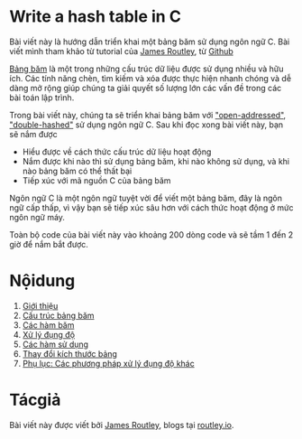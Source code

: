 # Write a hash table in C
Bài viết này là hướng dẫn triển khai một bảng băm sử dụng ngôn ngữ C. Bài viết mình tham khảo từ tutorial của [James Routley](https://twitter.com/james_routley), từ [Github](https://github.com/jamesroutley/write-a-hash-table)


[Bảng băm](https://en.wikipedia.org/wiki/Hash_table) là một trong những cấu trúc dữ liệu được sử dụng nhiều và hữu ích. Các tính năng chèn, tìm kiếm và xóa được thực hiện nhanh chóng và dễ dàng mở rộng giúp chúng ta giải quyết số lượng lớn các vấn đề trong các bài toán lập trình.

Trong bài viết này, chúng ta sẽ triển khai bảng băm với  ["open-addressed"](https://en.wikipedia.org/wiki/Open_addressing), ["double-hashed"](https://en.wikipedia.org/wiki/Double_hashing) sử dụng ngôn ngữ C. Sau khi đọc xong bài viết này, bạn sẽ nắm được
- Hiểu được về cách thức cấu trúc dữ liệu hoạt động 
- Nắm được khi nào thì sử dụng bảng băm, khi nào không sử dụng, và khi nào bảng băm có thể thất bại
- Tiếp xúc với mã nguồn C của bảng băm

Ngôn ngữ C là một ngôn ngữ tuyệt vời để viết một bảng băm, đây là ngôn ngữ cấp thấp, vì vậy bạn sẽ tiếp xúc sâu hơn với cách thức hoạt động ở mức ngôn ngữ máy.

Toàn bộ code của bài viết này vào khoảng 200 dòng code và sẽ tầm 1 đến 2 giờ để nắm bắt được.

# Nộidung 
1. [Giới thiệu](/LearnC/write_a_hash_table/01-introduction)
2. [Cấu trúc bảng băm](/LearnC/write_a_hash_table/02-hash-table)
3. [Các hàm băm](/LearnC/write_a_hash_table/03-hashing)
4. [Xử lý đụng độ](/LearnC/write_a_hash_table/04-collisions)
5. [Các hàm sử dụng](/LearnC/write_a_hash_table/05-methods)
6. [Thay đổi kích thước bảng](/LearnC/write_a_hash_table/06-resizing)
6. [Phụ lục: Các phương pháp xử lý đụng độ khác](/LearnC/write_a_hash_table/07-appendix)

# Tácgiả

Bài viết này được viết bởi [James Routley](https://twitter.com/james_routley),
blogs tại [routley.io](https://routley.io).